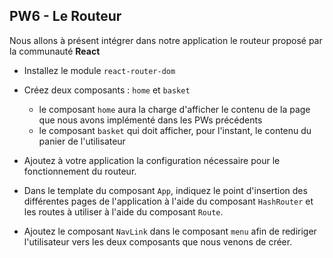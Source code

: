## PW6 - Le Routeur

Nous allons à présent intégrer dans notre application le routeur proposé par la communauté **React**

* Installez le module `react-router-dom`

* Créez deux composants : `home` et `basket`
  * le composant `home` aura la charge d'afficher le contenu de la page que nous avons implémenté dans les PWs précédents
  * le composant `basket` qui doit afficher, pour l'instant, le contenu du panier de l'utilisateur

* Ajoutez à votre application la configuration nécessaire pour le fonctionnement du routeur.

* Dans le template du composant `App`, indiquez le point d'insertion des différentes pages de l'application à l'aide du composant `HashRouter` et les routes à utiliser à l'aide du composant `Route`.

* Ajoutez le composant `NavLink` dans le composant `menu` afin de rediriger l'utilisateur vers les deux composants que nous venons de créer.
